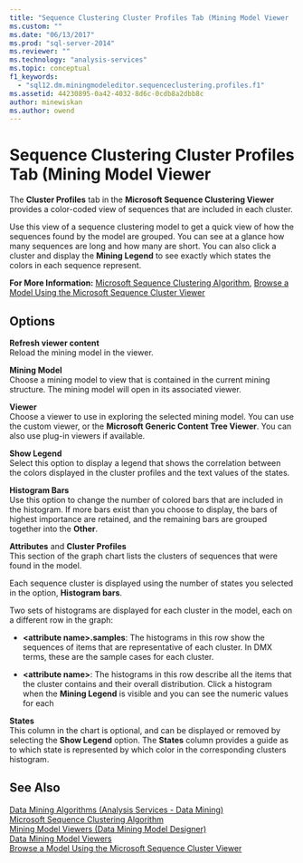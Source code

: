 ```yaml
---
title: "Sequence Clustering Cluster Profiles Tab (Mining Model Viewer | Microsoft Docs"
ms.custom: ""
ms.date: "06/13/2017"
ms.prod: "sql-server-2014"
ms.reviewer: ""
ms.technology: "analysis-services"
ms.topic: conceptual
f1_keywords: 
  - "sql12.dm.miningmodeleditor.sequenceclustering.profiles.f1"
ms.assetid: 44230895-0a42-4032-8d6c-0cdb8a2dbb8c
author: minewiskan
ms.author: owend
---
```

# Sequence Clustering Cluster Profiles Tab (Mining Model Viewer
  The **Cluster Profiles** tab in the **Microsoft Sequence Clustering Viewer** provides a color-coded view of sequences that are included in each cluster.  
  
 Use this view of a sequence clustering model to get a quick view of how the sequences found by the model are grouped. You can see at a glance how many sequences are long and how many are short. You can also click a cluster and display the **Mining Legend** to see exactly which states the colors in each sequence represent.  
  
 **For More Information:**  [Microsoft Sequence Clustering Algorithm](data-mining/microsoft-sequence-clustering-algorithm.md), [Browse a Model Using the Microsoft Sequence Cluster Viewer](data-mining/browse-a-model-using-the-microsoft-sequence-cluster-viewer.md)  
  
## Options  
 **Refresh viewer content**  
 Reload the mining model in the viewer.  
  
 **Mining Model**  
 Choose a mining model to view that is contained in the current mining structure. The mining model will open in its associated viewer.  
  
 **Viewer**  
 Choose a viewer to use in exploring the selected mining model. You can use the custom viewer, or the **Microsoft Generic Content Tree Viewer**. You can also use plug-in viewers if available.  
  
 **Show Legend**  
 Select this option to display a legend that shows the correlation between the colors displayed in the cluster profiles and the text values of the states.  
  
 **Histogram Bars**  
 Use this option to change the number of colored bars that are included in the histogram. If more bars exist than you choose to display, the bars of highest importance are retained, and the remaining bars are grouped together into the **Other**.  
  
 **Attributes** and **Cluster Profiles**  
 This section of the graph chart lists the clusters of sequences that were found in the model.  
  
 Each sequence cluster is displayed using the number of states you selected in the option, **Histogram bars**.  
  
 Two sets of histograms are displayed for each cluster in the model, each on a different row in the graph:  
  
-   **\<attribute name>.samples**: The histograms in this row show the sequences of items that are representative of each cluster. In DMX terms, these are the sample cases for each cluster.  
  
-   **\<attribute name>**: The histograms in this row describe all the items that the cluster contains and their overall distribution. Click a histogram when the **Mining Legend** is visible and you can see the numeric values for each  
  
 **States**  
 This column in the chart is optional, and can be displayed or removed by selecting the **Show Legend** option. The **States** column provides a guide as to which state is represented by which color in the corresponding clusters histogram.  
  
## See Also  
 [Data Mining Algorithms &#40;Analysis Services - Data Mining&#41;](data-mining/data-mining-algorithms-analysis-services-data-mining.md)   
 [Microsoft Sequence Clustering Algorithm](data-mining/microsoft-sequence-clustering-algorithm.md)   
 [Mining Model Viewers &#40;Data Mining Model Designer&#41;](mining-model-viewers-data-mining-model-designer.md)   
 [Data Mining Model Viewers](data-mining/data-mining-model-viewers.md)   
 [Browse a Model Using the Microsoft Sequence Cluster Viewer](data-mining/browse-a-model-using-the-microsoft-sequence-cluster-viewer.md)  
  
  
